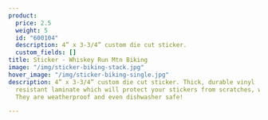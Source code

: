 ```yaml
---
product:
  price: 2.5
  weight: 5
  id: "600104"
  description: 4” x 3-3/4” custom die cut sticker.
  custom_fields: []
title: Sticker - Whiskey Run Mtn Biking
image: "/img/sticker-biking-stack.jpg"
hover_image: "/img/sticker-biking-single.jpg"
description: 4” x 3-3/4” custom die cut sticker. Thick, durable vinyl  with a scuff
  resistant laminate which will protect your stickers from scratches, water & sunlight.
  They are weatherproof and even dishwasher safe!

---
```

